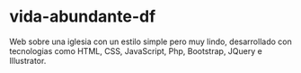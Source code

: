 # vida-abundante-df
Web sobre una iglesia con un estilo simple pero muy lindo, desarrollado con tecnologias como HTML, CSS, JavaScript, Php, Bootstrap, JQuery e Illustrator.
